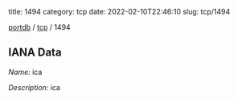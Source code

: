 title: 1494
category: tcp
date: 2022-02-10T22:46:10
slug: tcp/1494

[portdb](/) / [tcp](/category/tcp.html) / 1494


## IANA Data

_Name:_ ica

_Description:_ ica

